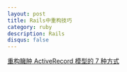 ```yaml
---
layout: post
title: Rails中重构技巧
category: ruby
description: Rails
disqus: false
---
```


[重构臃肿 ActiveRecord 模型的 7 种方式](http://zimen.in/blog/2014/03/11/7-ways-to-decompose-fat-activerecord-models/)